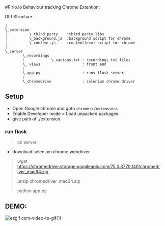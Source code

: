 #Pirlo.io Behaviour tracking Chrome Extention:

DIR Structure
```
|
\_extension
|          \_third_party    :third party libs
|          \_background.js  :background script for chrome
|          \_content.js     :content(dom) script for chrome
|
\_server
        \_recordings
        |            \_various.txt : recordings txt files
        \_ views                   : front end
        |
        \_app.py                   : runs flask server
        |
        \_chromedrive              : selenium chrome driver
```

## Setup
- Open Google chrome and goto ``` chrome://extensions ```
- Enable Developer mode > Load unpacked packages
- give path of ./extension

### run flask

> cd server

- download selenium chrome webdriver

> wget https://chromedriver.storage.googleapis.com/75.0.3770.140/chromedriver_mac64.zip 
>
> unzip chromedriver_mac64.zip 
>
> python app.py

## DEMO:
![ezgif com-video-to-gif(1)](https://user-images.githubusercontent.com/13421233/62017249-8ccd6e80-b1d3-11e9-9ef4-9367888044a8.gif)
